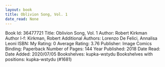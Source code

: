 ```yaml
---
layout: book
title: Oblivion Song, Vol. 1
date_read: None
---
```


Book Id: 36477721
Title: Oblivion Song, Vol. 1
Author: Robert Kirkman
Author l-f: Kirkman, Robert
Additional Authors: Lorenzo De Felici, Annalisa Leoni
ISBN: 
My Rating: 0
Average Rating: 3.76
Publisher: Image Comics
Binding: Paperback
Number of Pages: 144
Year Published: 2018
Date Read: 
Date Added: 2020/07/05
Bookshelves: kupka-wstydu
Bookshelves with positions: kupka-wstydu (#1681)

